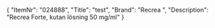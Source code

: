 {
  "ItemNr": "024888",
  "Title": "test",
  "Brand": "Recrea ",
  "Description": "Recrea Forte, kutan lösning 50 mg/ml"
}